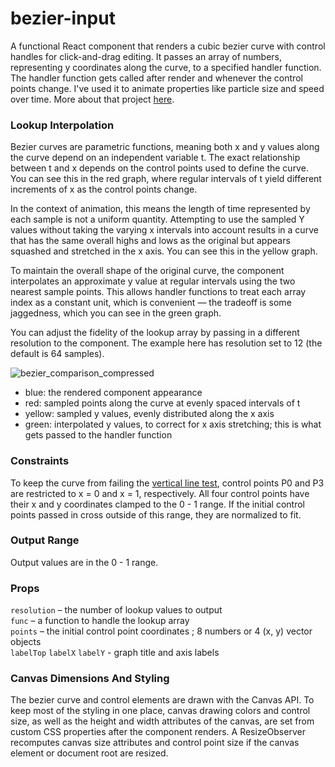 # bezier-input

A functional React component that renders a cubic bezier curve with control handles for click-and-drag editing. It passes an array of numbers, representing y coordinates along the curve, to a specified handler function. The handler function gets called after render and whenever the control points change. I've used it to animate properties like particle size and speed over time. More about that project [here](github.com/georgeolee/p-widge).

### Lookup Interpolation

Bezier curves are parametric functions, meaning both x and y values along the curve depend on an independent variable t. The exact relationship between t and x depends on the control points used to define the curve. You can see this in the red graph, where regular intervals of t yield different increments of x as the control points change.

In the context of animation, this means the length of time represented by each sample is not a uniform quantity. Attempting to use the sampled Y values without taking the varying x intervals into account results in a curve that has the same overall highs and lows as the original but appears squashed and stretched in the x axis. You can see this in the yellow graph.

To maintain the overall shape of the original curve, the component interpolates an approximate y value at regular intervals using the two nearest sample points. This allows handler functions to treat each array index as a constant unit, which is convenient — the tradeoff is some jaggedness, which you can see in the green graph.

You can adjust the fidelity of the lookup array by passing in a different resolution to the component. The example here has resolution set to 12 (the default is 64 samples).


![bezier_comparison_compressed](https://user-images.githubusercontent.com/62530485/169634721-63925d24-38a2-4b42-864e-a6f092776711.gif)

- blue: the rendered component appearance
- red: sampled points along the curve at evenly spaced intervals of t
- yellow: sampled y values, evenly distributed along the x axis
- green: interpolated y values, to correct for x axis stretching; this is what gets passed to the handler function

### Constraints

To keep the curve from failing the [vertical line test](https://en.wikipedia.org/wiki/Vertical_line_test), control points P0 and P3 are restricted to  x = 0 and x = 1, respectively. All four control points have their x and y coordinates clamped to the 0 - 1 range. If the initial control points passed in cross outside of this range, they are normalized to fit.


### Output Range

Output values are in the 0 - 1 range.

### Props

`resolution` – the number of lookup values to output\
`func` – a function to handle the lookup array\
`points` – the initial control point coordinates ; 8 numbers or 4 (x, y) vector objects\
`labelTop` `labelX` `labelY` - graph title and axis labels

### Canvas Dimensions And Styling

The bezier curve and control elements are drawn with the Canvas API. To keep most of the styling in one place, canvas drawing colors and control size, as well as the height and width attributes of the canvas, are set from custom CSS properties after the component renders. A ResizeObserver recomputes canvas size attributes and control point size if the canvas element or document root are resized.
